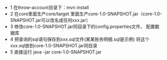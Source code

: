 
* 1 在throw-account目录下：mvn install
* 2 在core里面生产core/target 里面生产core-1.0-SNAPSHOT.jar（core-1.0-SNAPSHOT.jar可以改名成任何xxx.jar）
* 3 修改core-1.0-SNAPSHOT.jar同目录下的config.properties文件， 配置数据库
* 4 把查询的sql语句保存到xxx.sql文件(某某账务明细.sql是示例)  将这个xxx.xql放到core-1.0-SNAPSHOT.jar同目录
* 5 直接运行 java -jar core-1.0-SNAPSHOT.jar
